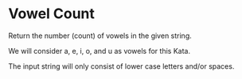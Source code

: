# Vowel Count
Return the number (count) of vowels in the given string.

We will consider a, e, i, o, and u as vowels for this Kata.

The input string will only consist of lower case letters and/or spaces.